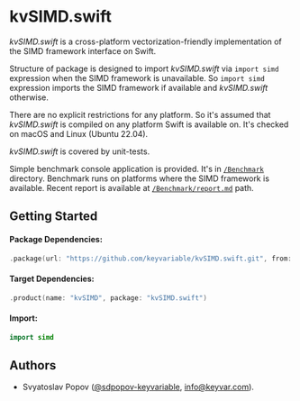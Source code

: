 # kvSIMD.swift

*kvSIMD.swift* is a cross-platform vectorization-friendly implementation of the SIMD framework interface on Swift.

Structure of package is designed to import *kvSIMD.swift* via `import simd` expression when the SIMD framework is unavailable.
So `import simd` expression imports the SIMD framework if available and *kvSIMD.swift* otherwise.

There are no explicit restrictions for any platform.
So it's assumed that *kvSIMD.swift* is compiled on any platform Swift is available on.
It's checked on macOS and Linux (Ubuntu 22.04).

*kvSIMD.swift* is covered by unit-tests.

Simple benchmark console application is provided.
It's in [`/Benchmark`](./Benchmark) directory.
Benchmark runs on platforms where the SIMD framework is available.
Recent report is available at [`/Benchmark/report.md`](./Benchmark/report.md) path.


## Getting Started

#### Package Dependencies:
```swift
.package(url: "https://github.com/keyvariable/kvSIMD.swift.git", from: "1.0.0")
```
#### Target Dependencies:
```swift
.product(name: "kvSIMD", package: "kvSIMD.swift")
```
#### Import:
```swift
import simd
```


## Authors

- Svyatoslav Popov ([@sdpopov-keyvariable](https://github.com/sdpopov-keyvariable), [info@keyvar.com](mailto:info@keyvar.com)).
